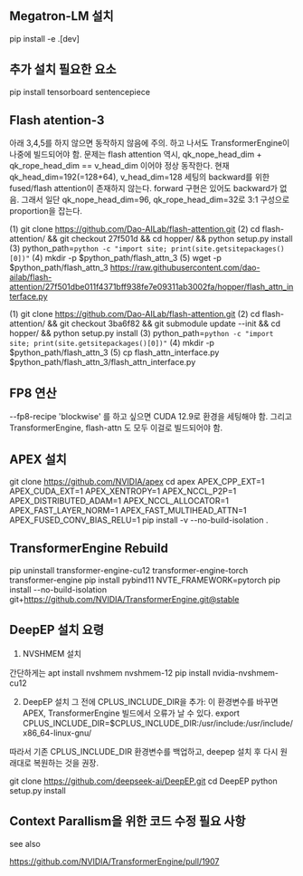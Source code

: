 ## Megatron-LM 설치
pip install -e .[dev]

## 추가 설치 필요한 요소
pip install tensorboard sentencepiece

## Flash atention-3
아래 3,4,5를 하지 않으면 동작하지 않음에 주의.
하고 나서도 TransformerEngine이 나중에 빌드되어야 함.
문제는 flash attention 역시, qk_nope_head_dim + qk_rope_head_dim == v_head_dim 이어야 정상 동작한다.
현재 qk_head_dim=192(=128+64), v_head_dim=128 세팅의 backward를 위한 fused/flash attention이 존재하지 않는다.
forward 구현은 있어도 backward가 없음. 그래서 일단 qk_nope_head_dim=96, qk_rope_head_dim=32로 3:1 구성으로
proportion을 잡는다. 

(1) git clone https://github.com/Dao-AILab/flash-attention.git
(2) cd flash-attention/ && git checkout 27f501d && cd hopper/ && python setup.py install
(3) python_path=`python -c "import site; print(site.getsitepackages()[0])"`
(4) mkdir -p $python_path/flash_attn_3
(5) wget -p $python_path/flash_attn_3 https://raw.githubusercontent.com/dao-ailab/flash-attention/27f501dbe011f4371bff938fe7e09311ab3002fa/hopper/flash_attn_interface.py


(1) git clone https://github.com/Dao-AILab/flash-attention.git
(2) cd flash-attention/ && git checkout 3ba6f82 && git submodule update --init && cd hopper/ && python setup.py install
(3) python_path=`python -c "import site; print(site.getsitepackages()[0])"`
(4) mkdir -p $python_path/flash_attn_3
(5) cp flash_attn_interface.py $python_path/flash_attn_3/flash_attn_interface.py


## FP8 연산
--fp8-recipe 'blockwise'
를 하고 싶으면 CUDA 12.9로 환경을 세팅해야 함. 그리고 TransformerEngine, flash-attn 도 모두 이걸로 빌드되어야 함.

## APEX 설치
git clone https://github.com/NVIDIA/apex
cd apex
APEX_CPP_EXT=1 APEX_CUDA_EXT=1 APEX_XENTROPY=1 APEX_NCCL_P2P=1 APEX_DISTRIBUTED_ADAM=1 APEX_NCCL_ALLOCATOR=1 APEX_FAST_LAYER_NORM=1 APEX_FAST_MULTIHEAD_ATTN=1 APEX_FUSED_CONV_BIAS_RELU=1 pip install -v --no-build-isolation .

## TransformerEngine Rebuild
pip uninstall transformer-engine-cu12 transformer-engine-torch transformer-engine
pip install pybind11
NVTE_FRAMEWORK=pytorch pip install --no-build-isolation git+https://github.com/NVIDIA/TransformerEngine.git@stable

## DeepEP 설치 요령

1. NVSHMEM 설치

간단하게는 
apt install nvshmem nvshmem-12
pip install nvidia-nvshmem-cu12

2. DeepEP 설치
그 전에 CPLUS_INCLUDE_DIR을 추가: 이 환경변수를 바꾸면 APEX, TransformerEngine 빌드에서 오류가 날 수 있다.
export CPLUS_INCLUDE_DIR=$CPLUS_INCLUDE_DIR:/usr/include:/usr/include/x86_64-linux-gnu/

따라서 기존 CPLUS_INCLUDE_DIR 환경변수를 백업하고, deepep 설치 후 다시 원래대로 복원하는 것을 권장.

git clone https://github.com/deepseek-ai/DeepEP.git
cd DeepEP
python setup.py install

## Context Parallism을 위한 코드 수정 필요 사항
see also

https://github.com/NVIDIA/TransformerEngine/pull/1907
